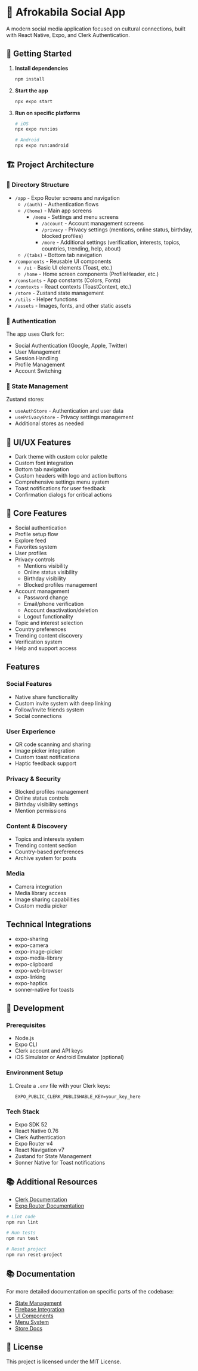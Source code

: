 # 📱 Afrokabila Social App

A modern social media application focused on cultural connections, built with React Native, Expo, and Clerk Authentication.

## 🚀 Getting Started

1. **Install dependencies**

   ```bash
   npm install
   ```

2. **Start the app**

   ```bash
   npx expo start
   ```

3. **Run on specific platforms**

   ```bash
   # iOS
   npx expo run:ios

   # Android
   npx expo run:android
   ```

## 🏗️ Project Architecture

### 📂 Directory Structure

- `/app` - Expo Router screens and navigation
  - `/(auth)` - Authentication flows
  - `/(home)` - Main app screens
    - `/menu` - Settings and menu screens
      - `/account` - Account management screens
      - `/privacy` - Privacy settings (mentions, online status, birthday, blocked profiles)
      - `/more` - Additional settings (verification, interests, topics, countries, trending, help, about)
  - `/(tabs)` - Bottom tab navigation
- `/components` - Reusable UI components
  - `/ui` - Basic UI elements (Toast, etc.)
  - `/home` - Home screen components (ProfileHeader, etc.)
- `/constants` - App constants (Colors, Fonts)
- `/contexts` - React contexts (ToastContext, etc.)
- `/store` - Zustand state management
- `/utils` - Helper functions
- `/assets` - Images, fonts, and other static assets

### 🔐 Authentication

The app uses Clerk for:

- Social Authentication (Google, Apple, Twitter)
- User Management
- Session Handling
- Profile Management
- Account Switching

### 🧩 State Management

Zustand stores:

- `useAuthStore` - Authentication and user data
- `usePrivacyStore` - Privacy settings management
- Additional stores as needed

## 🎨 UI/UX Features

- Dark theme with custom color palette
- Custom font integration
- Bottom tab navigation
- Custom headers with logo and action buttons
- Comprehensive settings menu system
- Toast notifications for user feedback
- Confirmation dialogs for critical actions

## 📱 Core Features

- Social authentication
- Profile setup flow
- Explore feed
- Favorites system
- User profiles
- Privacy controls
  - Mentions visibility
  - Online status visibility
  - Birthday visibility
  - Blocked profiles management
- Account management
  - Password change
  - Email/phone verification
  - Account deactivation/deletion
  - Logout functionality
- Topic and interest selection
- Country preferences
- Trending content discovery
- Verification system
- Help and support access

## Features

### Social Features

- Native share functionality
- Custom invite system with deep linking
- Follow/invite friends system
- Social connections

### User Experience

- QR code scanning and sharing
- Image picker integration
- Custom toast notifications
- Haptic feedback support

### Privacy & Security

- Blocked profiles management
- Online status controls
- Birthday visibility settings
- Mention permissions

### Content & Discovery

- Topics and interests system
- Trending content section
- Country-based preferences
- Archive system for posts

### Media

- Camera integration
- Media library access
- Image sharing capabilities
- Custom media picker

## Technical Integrations

- expo-sharing
- expo-camera
- expo-image-picker
- expo-media-library
- expo-clipboard
- expo-web-browser
- expo-linking
- expo-haptics
- sonner-native for toasts

## 🧪 Development

### Prerequisites

- Node.js
- Expo CLI
- Clerk account and API keys
- iOS Simulator or Android Emulator (optional)

### Environment Setup

1. Create a `.env` file with your Clerk keys:
   ```
   EXPO_PUBLIC_CLERK_PUBLISHABLE_KEY=your_key_here
   ```

### Tech Stack

- Expo SDK 52
- React Native 0.76
- Clerk Authentication
- Expo Router v4
- React Navigation v7
- Zustand for State Management
- Sonner Native for Toast notifications

## 📚 Additional Resources

- [Clerk Documentation](https://clerk.com/docs)
- [Expo Router Documentation](https://docs.expo.dev/router/introduction)

```bash
# Lint code
npm run lint

# Run tests
npm run test

# Reset project
npm run reset-project
```

## 📚 Documentation

For more detailed documentation on specific parts of the codebase:

- [State Management](./docs/state-management.md)
- [Firebase Integration](./docs/firebase.md)
- [UI Components](./docs/components.md)
- [Menu System](./docs/menu-system.md)
- [Store Docs](./docs/store-docs.md)

## 📄 License

This project is licensed under the MIT License.
